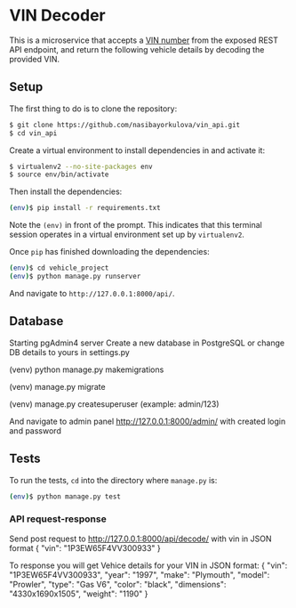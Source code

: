 # VIN Decoder

This is a microservice that accepts a [VIN number](https://en.wikipedia.org/wiki/Vehicle_identification_number) from the exposed REST API endpoint, and return the following vehicle details by decoding the provided VIN.

## Setup

The first thing to do is to clone the repository:

```sh
$ git clone https://github.com/nasibayorkulova/vin_api.git
$ cd vin_api
```

Create a virtual environment to install dependencies in and activate it:

```sh
$ virtualenv2 --no-site-packages env
$ source env/bin/activate
```

Then install the dependencies:

```sh
(env)$ pip install -r requirements.txt
```
Note the `(env)` in front of the prompt. This indicates that this terminal
session operates in a virtual environment set up by `virtualenv2`.

Once `pip` has finished downloading the dependencies:
```sh
(env)$ cd vehicle_project
(env)$ python manage.py runserver
```
And navigate to `http://127.0.0.1:8000/api/`.

## Database

Starting pgAdmin4 server
Create a new database in PostgreSQL or change DB details to yours in settings.py

(venv) python manage.py makemigrations

(venv) manage.py migrate

(venv) manage.py createsuperuser
(example: admin/123)

And navigate to admin panel http://127.0.0.1:8000/admin/   with created login and password

## Tests

To run the tests, `cd` into the directory where `manage.py` is:
```sh
(env)$ python manage.py test
```

### API request-response

Send post request to http://127.0.0.1:8000/api/decode/   with vin in JSON format
{
    "vin": "1P3EW65F4VV300933"
}


To response you will get Vehice details for your VIN in JSON format:
{
    "vin": "1P3EW65F4VV300933",
    "year": "1997",
    "make": "Plymouth",
    "model": "Prowler",
    "type": "Gas V6",
    "color": "black",
    "dimensions": "4330x1690x1505",
    "weight": "1190"
}
